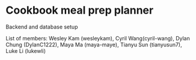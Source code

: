 # Cookbook meal prep planner


Backend and database setup

List of members: Wesley Kam (wesleykam), Cyril Wang(cyril-wang), Dylan Chung (DylanC1222), Maya Ma (maya-maye), Tianyu Sun (tianyusun7), Luke Li (lukewli)
